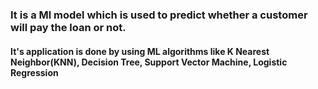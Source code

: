 <h3>It is a Ml model which is used to predict whether a customer will pay the loan or not.</h3>
<h4>It's application is done by using ML algorithms like K Nearest Neighbor(KNN),
Decision Tree,
Support Vector Machine,
Logistic Regression </h4>

